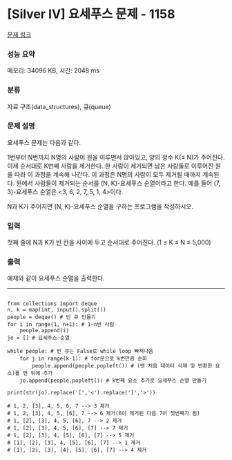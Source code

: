 # [Silver IV] 요세푸스 문제 - 1158 

[문제 링크](https://www.acmicpc.net/problem/1158) 

### 성능 요약

메모리: 34096 KB, 시간: 2048 ms

### 분류

자료 구조(data_structures), 큐(queue)

### 문제 설명

<p>요세푸스 문제는 다음과 같다.</p>

<p>1번부터 N번까지 N명의 사람이 원을 이루면서 앉아있고, 양의 정수 K(≤ N)가 주어진다. 이제 순서대로 K번째 사람을 제거한다. 한 사람이 제거되면 남은 사람들로 이루어진 원을 따라 이 과정을 계속해 나간다. 이 과정은 N명의 사람이 모두 제거될 때까지 계속된다. 원에서 사람들이 제거되는 순서를 (N, K)-요세푸스 순열이라고 한다. 예를 들어 (7, 3)-요세푸스 순열은 <3, 6, 2, 7, 5, 1, 4>이다.</p>

<p>N과 K가 주어지면 (N, K)-요세푸스 순열을 구하는 프로그램을 작성하시오.</p>

### 입력 

 <p>첫째 줄에 N과 K가 빈 칸을 사이에 두고 순서대로 주어진다. (1 ≤ K ≤ N ≤ 5,000)</p>

### 출력 

 <p>예제와 같이 요세푸스 순열을 출력한다.</p>

---
```

from collections import deque
n, k = map(int, input().split())
people = deque() # 빈 큐 만들기
for i in range(1, n+1): # 1~n번 사람
    people.append(i)
jo = [] # 요세푸스 순열

while people: # 빈 큐는 False로 while loop 빠져나옴
    for j in range(k-1): # for문으로 k번만큼 순회
        people.append(people.popleft()) # (맨 처음 데이터 삭제 및 반환한 요소)를 맨 뒤에 추가
    jo.append(people.popleft()) # k번째 요소 추가로 요세푸스 순열 만들기

print(str(jo).replace('[','<').replace(']','>'))

# 1, 2, [3], 4, 5, 6, 7 --> 3 제거
# 1, 2, [3], 4, 5, [6], 7 --> 6 제거(6이 제거된 다음 7이 첫번째가 됨)
# 1, [2], [3], 4, 5, [6], 7 --> 2 제거
# 1, [2], [3], 4, 5, [6], [7] --> 7 제거
# 1, [2], [3], 4, [5], [6], [7] --> 5 제거
# [1], [2], [3], 4, [5], [6], [7] --> 1 제거
# [1], [2], [3], [4], [5], [6], [7] --> 4 제거
```
